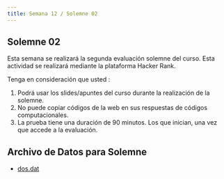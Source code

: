 ```yaml
---
title: Semana 12 / Solemne 02
---
```


## Solemne 02

Esta semana  se realizará la segunda evaluación solemne del curso. Esta actividad se realizará mediante la plataforma Hacker Rank.

Tenga en consideración que usted :

1. Podrá usar los slides/apuntes del curso durante la realización de la solemne.
2. No puede copiar códigos de la web en sus respuestas de códigos computacionales.
3. La prueba tiene una duración de 90 minutos. Los que inician, una vez que accede a la evaluación.

## Archivo de Datos para Solemne
* [dos.dat](http://159.223.192.92/dos.dat)
